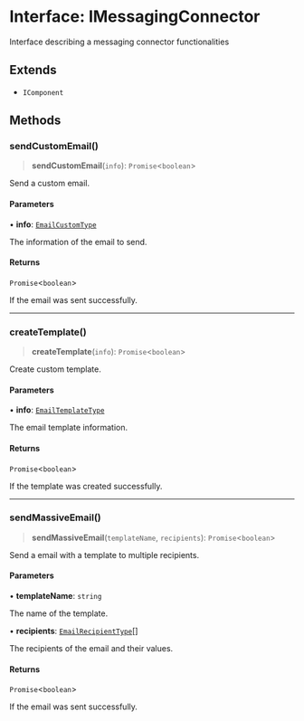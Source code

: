# Interface: IMessagingConnector

Interface describing a messaging connector functionalities

## Extends

- `IComponent`

## Methods

### sendCustomEmail()

> **sendCustomEmail**(`info`): `Promise`\<`boolean`\>

Send a custom email.

#### Parameters

• **info**: [`EmailCustomType`](EmailCustomType.md)

The information of the email to send.

#### Returns

`Promise`\<`boolean`\>

If the email was sent successfully.

***

### createTemplate()

> **createTemplate**(`info`): `Promise`\<`boolean`\>

Create custom template.

#### Parameters

• **info**: [`EmailTemplateType`](EmailTemplateType.md)

The email template information.

#### Returns

`Promise`\<`boolean`\>

If the template was created successfully.

***

### sendMassiveEmail()

> **sendMassiveEmail**(`templateName`, `recipients`): `Promise`\<`boolean`\>

Send a email with a template to multiple recipients.

#### Parameters

• **templateName**: `string`

The name of the template.

• **recipients**: [`EmailRecipientType`](EmailRecipientType.md)[]

The recipients of the email and their values.

#### Returns

`Promise`\<`boolean`\>

If the email was sent successfully.
